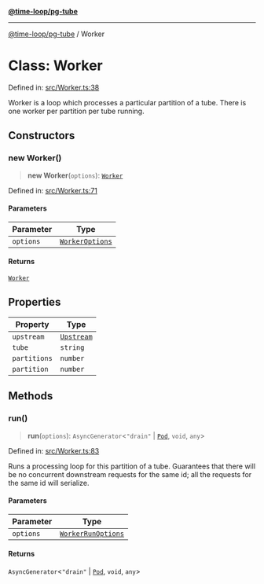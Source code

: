 [**@time-loop/pg-tube**](../README.md)

***

[@time-loop/pg-tube](../globals.md) / Worker

# Class: Worker

Defined in: [src/Worker.ts:38](https://github.com/clickup/pg-tube/blob/master/src/Worker.ts#L38)

Worker is a loop which processes a particular partition of a tube. There is
one worker per partition per tube running.

## Constructors

### new Worker()

> **new Worker**(`options`): [`Worker`](Worker.md)

Defined in: [src/Worker.ts:71](https://github.com/clickup/pg-tube/blob/master/src/Worker.ts#L71)

#### Parameters

| Parameter | Type |
| ------ | ------ |
| `options` | [`WorkerOptions`](../interfaces/WorkerOptions.md) |

#### Returns

[`Worker`](Worker.md)

## Properties

| Property | Type |
| ------ | ------ |
| <a id="upstream"></a> `upstream` | [`Upstream`](Upstream.md) |
| <a id="tube"></a> `tube` | `string` |
| <a id="partitions"></a> `partitions` | `number` |
| <a id="partition"></a> `partition` | `number` |

## Methods

### run()

> **run**(`options`): `AsyncGenerator`\<`"drain"` \| [`Pod`](../interfaces/Pod.md), `void`, `any`\>

Defined in: [src/Worker.ts:83](https://github.com/clickup/pg-tube/blob/master/src/Worker.ts#L83)

Runs a processing loop for this partition of a tube. Guarantees that there
will be no concurrent downstream requests for the same id; all the requests
for the same id will serialize.

#### Parameters

| Parameter | Type |
| ------ | ------ |
| `options` | [`WorkerRunOptions`](../interfaces/WorkerRunOptions.md) |

#### Returns

`AsyncGenerator`\<`"drain"` \| [`Pod`](../interfaces/Pod.md), `void`, `any`\>
